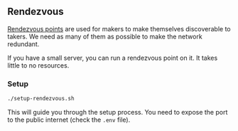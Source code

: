 ## Rendezvous

[Rendezvous points](https://docs.libp2p.io/concepts/discovery-routing/rendezvous/) are used for makers to make themselves discoverable to takers. We need as many of them as possible to make the network redundant.

If you have a small server, you can run a rendezvous point on it. It takes little to no resources.

### Setup

```bash
./setup-rendezvous.sh
```

This will guide you through the setup process. You need to expose the port to the public internet (check the `.env` file).